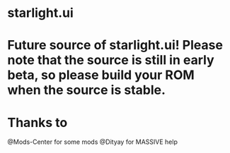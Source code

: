 # starlight.ui

# Future source of starlight.ui! Please note that the source is still in early beta, so please build your ROM when the source is stable.

# Thanks to
@Mods-Center for some mods
@Dityay for MASSIVE help
